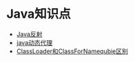 # Java知识点

* [Java反射]()
* [java动态代理]()
* [ClassLoader和ClassForNamequbie区别](https://github.com/shanyao19940801/BookeNote/blob/master/java/file/ClassLoader%E5%92%8CClassForName%E5%8C%BA%E5%88%AB.md)